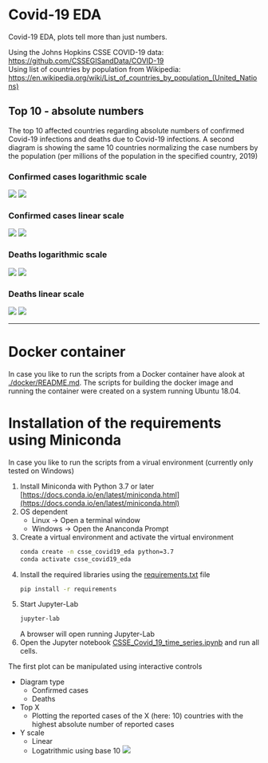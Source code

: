 # Covid-19 EDA
Covid-19 EDA, plots tell more than just numbers.

Using the Johns Hopkins CSSE COVID-19 data: https://github.com/CSSEGISandData/COVID-19 <br>
Using list of countries by population from Wikipedia: https://en.wikipedia.org/wiki/List_of_countries_by_population_(United_Nations)

## Top 10 - absolute numbers
The top 10 affected countries regarding absolute numbers of confirmed Covid-19 infections and deaths due to Covid-19 infections. 
A second diagram is showing the same 10 countries normalizing the case numbers by the population (per millions of the population in the specified country, 2019)

### Confirmed cases logarithmic scale
![](./plots/Confirmed_top10_Log_10.svg)
![](./plots/Confirmed_top10_Log_10_normalized.svg)
### Confirmed cases linear scale
![](./plots/Confirmed_top10_Linear.svg)
![](./plots/Confirmed_top10_Linear_normalized.svg)

### Deaths logarithmic scale
![](./plots/Deaths_top10_Log_10.svg)
![](./plots/Deaths_top10_Log_10_normalized.svg)
### Deaths linear scale
![](./plots/Deaths_top10_Linear.svg)
![](./plots/Deaths_top10_Linear_normalized.svg)


---
# Docker container
In case you like to run the scripts from a Docker container have alook at [./docker/README.md](./docker/README.md). The scripts for building the docker image and running the container were created on a system running Ubuntu 18.04.

# Installation of the requirements using Miniconda
In case you like to run the scripts from a virual environment (currently only tested on Windows)
1. Install Miniconda with Python 3.7 or later [https://docs.conda.io/en/latest/miniconda.html](https://docs.conda.io/en/latest/miniconda.html)
2. OS dependent
    * Linux &rarr; Open a terminal window
    * Windows &rarr; Open the Ananconda Prompt
4. Create a virtual environment and activate the virtual environment
    ```bash
    conda create -n csse_covid19_eda python=3.7
    conda activate csse_covid19_eda
    ```
5. Install the required libraries using the [requirements.txt](requirements.txt) file
    ```bash
    pip install -r requirements
    ```
6. Start Jupyter-Lab
    ```bash
    jupyter-lab
    ```
    A browser will open running Jupyter-Lab
7. Open the Jupyter notebook [CSSE_Covid_19_time_series.ipynb](CSSE_Covid_19_time_series.ipynb) and run all cells.

The first plot can be manipulated using interactive controls
* Diagram type
    * Confirmed cases
    * Deaths
* Top X
    * Plotting the reported cases of the X (here: 10) countries with the highest absolute number of reported cases
* Y scale
    * Linear
    * Logatrithmic using base 10
![](screen_shot_ipywidgets.JPG)


